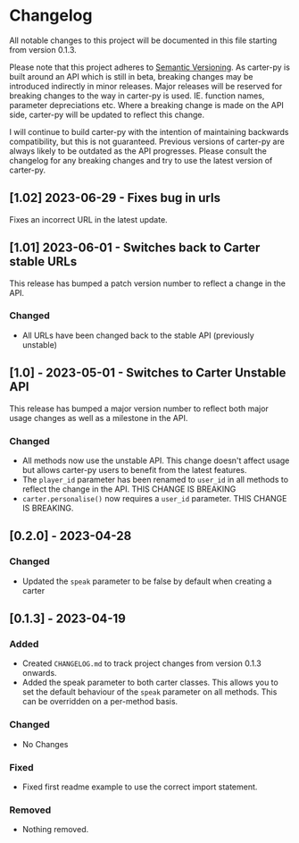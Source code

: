 # Changelog

All notable changes to this project will be documented in this file starting from version 0.1.3.

Please note that this project adheres to [Semantic Versioning](https://semver.org/spec/v2.0.0.html). As carter-py is built around an API which is still in beta, breaking changes may be introduced indirectly in minor releases. Major releases will be reserved for breaking changes to the way in carter-py is used. IE. function names, parameter depreciations etc. Where a breaking change is made on the API side, carter-py will be updated to reflect this change.

I will continue to build carter-py with the intention of maintaining backwards compatibility, but this is not guaranteed. Previous versions of carter-py are always likely to be outdated as the API progresses. Please consult the changelog for any breaking changes and try to use the latest version of carter-py.

## [1.02] 2023-06-29 - Fixes bug in urls

Fixes an incorrect URL in the latest update.

## [1.01] 2023-06-01 - Switches back to Carter stable URLs

This release has bumped a patch version number to reflect a change in the API.

### Changed

- All URLs have been changed back to the stable API (previously unstable)

## [1.0] - 2023-05-01 - Switches to Carter Unstable API

This release has bumped a major version number to reflect both major usage changes as well as a milestone in the API.

### Changed

- All methods now use the unstable API. This change doesn't affect usage but allows carter-py users to benefit from the latest features.
- The `player_id` parameter has been renamed to `user_id` in all methods to reflect the change in the API. THIS CHANGE IS BREAKING
- `carter.personalise()` now requires a `user_id` parameter. THIS CHANGE IS BREAKING.

## [0.2.0] - 2023-04-28

### Changed

- Updated the `speak` parameter to be false by default when creating a carter

## [0.1.3] - 2023-04-19

### Added

- Created `CHANGELOG.md` to track project changes from version 0.1.3 onwards.
- Added the speak parameter to both carter classes. This allows you to set the default behaviour of the `speak` parameter on all methods. This can be overridden on a per-method basis.

### Changed

- No Changes

### Fixed

- Fixed first readme example to use the correct import statement.

### Removed

- Nothing removed.
